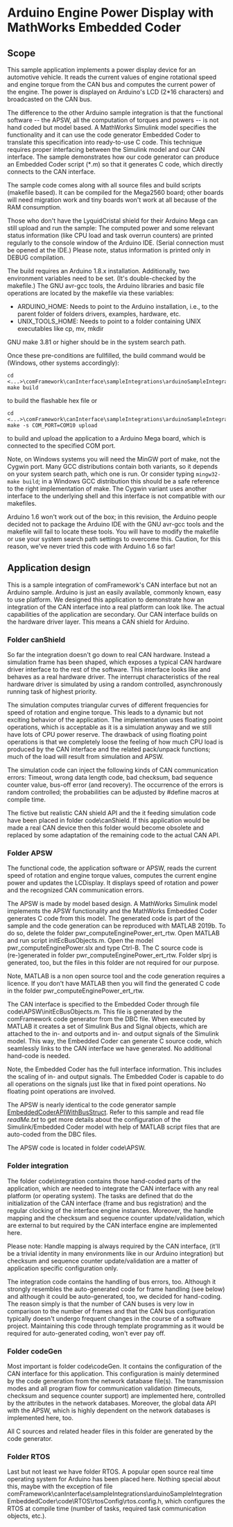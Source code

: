 Arduino Engine Power Display with MathWorks Embedded Coder
==========================================================

Scope
-----

This sample application implements a power display device for an
automotive vehicle. It reads the current values of engine rotational speed
and engine torque from the CAN bus and computes the current power of the
engine. The power is displayed on Arduino's LCD (2*16 characters) and
broadcasted on the CAN bus.

The difference to the other Arduino sample integration is that the
functional software -- the APSW, all the computation of torques and powers
-- is not hand coded but model based. A MathWorks Simulink model specifies
the functionality and it can use the code generator Embedded Coder to
translate this specification into ready-to-use C code. This technique
requires proper interfacing between the Simulink model and our CAN
interface. The sample demonstrates how our code generator can produce an
Embedded Coder script (*_.m_) so that it generates C code, which
directly connects to the CAN interface.

The sample code comes along with all source files and build scripts
(makefile based). It can be compiled for the Mega2560 board; other boards
will need migration work and tiny boards won't work at all because of the
RAM consumption.

Those who don't have the LyquidCristal shield for their Arduino Mega can
still upload and run the sample: The computed power and some relevant
status information (like CPU load and task overrun counters) are printed
regularly to the console window of the Arduino IDE. (Serial connection
must be opened at the IDE.) Please note, status information is printed
only in DEBUG compilation.

The build requires an Arduino 1.8.x installation. Additionally, two
environment variables need to be set. (It's double-checked by the
makefile.) The GNU avr-gcc tools, the Arduino libraries and basic file
operations are located by the makefile via these variables:

- ARDUINO_HOME: Needs to point to the Arduino installation, i.e., to
  the parent folder of folders drivers, examples, hardware, etc.
- UNIX_TOOLS_HOME: Needs to point to a folder containing UNIX
  executables like cp, mv, mkdir 

GNU make 3.81 or higher should be in the system search path.

Once these pre-conditions are fullfilled, the build command would be
(Windows, other systems accordingly):

~~~~~~~~~~~~~~~~~~~
cd <...>\comFramework\canInterface\sampleIntegrations\arduinoSampleIntegrationEmbeddedCoder
make build
~~~~~~~~~~~~~~~~~~~

to build the flashable hex file or 

~~~~~~~~~~~~~~~~~~~
cd <...>\comFramework\canInterface\sampleIntegrations\arduinoSampleIntegrationEmbeddedCoder
make -s COM_PORT=COM10 upload
~~~~~~~~~~~~~~~~~~~

to build and upload the application to a Arduino Mega board, which is
connected to the specified COM port.

Note, on Windows systems you will need the MinGW port of make, not the
Cygwin port. Many GCC distributions contain both variants, so it depends
on your system search path, which one is run. Or consider typing
`mingw32-make build`; in a Windows GCC distribution this should be a safe
reference to the right implementation of make. The Cygwin variant uses
another interface to the underlying shell and this interface is not
compatible with our makefiles.

Arduino 1.6 won't work out of the box; in this revision, the Arduino
people decided not to package the Arduino IDE with the GNU avr-gcc tools
and the makefile will fail to locate these tools. You will have to modify
the makefile or use your system search path settings to overcome this.
Caution, for this reason, we've never tried this code with Arduino 1.6 so
far!


Application design
------------------

This is a sample integration of comFramework's CAN interface but not an
Arduino sample. Arduino is just an easily available, commonly known, easy
to use platform. We designed this application to demonstrate how an
integration of the CAN interface into a real platform can look like. The
actual capabilities of the application are secondary. Our CAN interface
builds on the hardware driver layer. This means a CAN shield for Arduino.

### Folder canShield ###

So far the integration doesn't go down to real CAN hardware. Instead a
simulation frame has been shaped, which exposes a typical CAN hardware
driver interface to the rest of the software. This interface looks like
and behaves as a real hardware driver. The interrupt characteristics of
the real hardware driver is simulated by using a random controlled,
asynchronously running task of highest priority.

The simulation computes triangular curves of different frequencies for
speed of rotation and engine torque. This leads to a dynamic but not
exciting behavior of the application. The implementation uses floating
point operations, which is acceptable as it is a simulation anyway and we
still have lots of CPU power reserve. The drawback of using floating point
operations is that we completely loose the feeling of how much CPU load is
produced by the CAN interface and the related pack/unpack functions; much
of the load will result from simulation and APSW.

The simulation code can inject the following kinds of CAN communication
errors: Timeout, wrong data length code, bad checksum, bad sequence
counter value, bus-off error (and recovery). The occurrence of the errors is
random controlled; the probabilities can be adjusted by #define macros at
compile time.

The fictive but realistic CAN shield API and the it feeding simulation
code have been placed in folder code\\canShield. If this application would
be made a real CAN device then this folder would become obsolete and
replaced by some adaptation of the remaining code to the actual CAN API.

### Folder APSW ###

The functional code, the application software or APSW, reads the current
speed of rotation and engine torque values, computes the current engine
power and updates the LCDisplay. It displays speed of rotation and power
and the recognized CAN communication errors.

The APSW is made by model based design. A MathWorks Simulink model
implements the APSW functionality and the MathWorks Embedded Coder
generates C code from this model. The generated code is part of the sample
and the code generation can be reproduced with MATLAB 2019b. To do so,
delete the folder pwr\_computeEnginePower\_ert\_rtw. Open MATLAB and run
script initEcBusObjects.m. Open the model pwr\_computeEnginePower.slx and
type Ctrl-B. The C source code is (re-)generated in folder
pwr\_computeEnginePower\_ert\_rtw. Folder slprj is generated, too, but the
files in this folder are not required for our purpose.

Note, MATLAB is a non open source tool and the code generation requires a
licence. If you don't have MATLAB then you will find the generated C code
in the folder pwr\_computeEnginePower\_ert\_rtw.

The CAN interface is specified to the Embedded Coder through file
code\\APSW\\initEcBusObjects.m. This file is generated by the comFramework
code generator from the DBC file. When executed by MATLAB it creates a set
of Simulink Bus and Signal objects, which are attached to the in- and
outports and in- and output signals of the Simulink model. This way, the
Embedded Coder can generate C source code, which seamlessly links to the
CAN interface we have generated. No additional hand-code is needed.

Note, the Embedded Coder has the full interface information. This includes
the scaling of in- and output signals. The Embedded Coder is capable to do
all operations on the signals just like that in fixed point operations. No
floating point operations are involved.

The APSW is nearly identical to the code generator sample
[EmbeddedCoderAPIWithBusStruct](https://svn.code.sf.net/p/comframe/code/codeGenerator/trunk/samples/EmbeddedCoderAPIWithBusStruct "SVN Repo codeGenerator"). Refer to this sample and read file *readMe.txt*
to get more details about the configuration of the Simulink/Embedded Coder
model with help of MATLAB script files that are auto-coded from the DBC
files.

The APSW code is located in folder code\\APSW.

### Folder integration ###

The folder code\\integration contains those hand-coded parts of the
application, which are needed to integrate the CAN interface with any real
platform (or operating system). The tasks are defined that do the
initialization of the CAN interface (frame and bus registration) and the
regular clocking of the interface engine instances. Moreover, the handle
mapping and the checksum and sequence counter update/validation, which are
external to but required by the CAN interface engine are implemented here.

Please note: Handle mapping is always required by the CAN interface,
(it'll be a trivial identity in many environments like in our Arduino
integration) but checksum and sequence counter update/validation are a
matter of application specific configuration only.

The integration code contains the handling of bus errors, too. Although it
strongly resembles the auto-generated code for frame handling (see below)
and although it could be auto-generated, too, we decided for hand-coding.
The reason simply is that the number of CAN buses is very low in
comparison to the number of frames and that the CAN bus configuration
typically doesn't undergo frequent changes in the course of a software
project. Maintaining this code through template programming as it would be
required for auto-generated coding, won't ever pay off.

### Folder codeGen ###

Most important is folder code\\codeGen. It contains the configuration of
the CAN interface for this application. This configuration is mainly
determined by the code generation from the network database file(s). The
transmission modes and all program flow for communication validation
(timeouts, checksum and sequence counter support) are implemented here,
controlled by the attributes in the network databases. Moreover, the
global data API with the APSW, which is highly dependent on the network
databases is implemented here, too.

All C sources and related header files in this folder are generated by the
code generator.

### Folder RTOS ###

Last but not least we have folder RTOS. A popular open source real time
operating system for Arduino has been placed here. Nothing special about
this, maybe with the exception of file
comFramework\\canInterface\\sampleIntegrations\\arduinoSampleIntegrationEmbeddedCoder\\code\\RTOS\\rtosConfig\\rtos.config.h,
which configures the RTOS at compile time (number of tasks, required task
communication objects, etc.).
